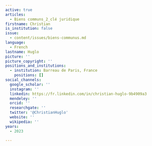 ```yaml
---
active: true
articles:
  - Biens communs_2_clé juridique
firstname: Christian
is_institution: false
issue:
  - content/issues/biens-communus.md
language:
  - French
lastname: Huglo
picture: ''
picture_copyright: ''
positions_and_institutions:
  - institution: Barreau de Paris, France
    positions: []
social_channels:
  google_scholar: ''
  instagram: ''
  linkedin: https://fr.linkedin.com/in/christian-huglo-9b4909a3
  mendeley: ''
  orcid: ''
  researchgate: ''
  twitter: '@ChristianHuglo'
  website: ''
  wikipedia: ''
years:
  - 2023

---
```

